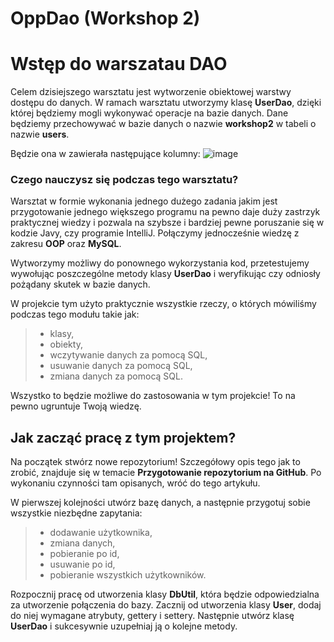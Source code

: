 # OppDao (Workshop 2)

# Wstęp do warszatau DAO
Celem dzisiejszego warsztatu jest wytworzenie obiektowej warstwy dostępu do danych. W ramach warsztatu utworzymy klasę **UserDao**, dzięki której będziemy mogli wykonywać operacje na bazie danych. Dane będziemy przechowywać w bazie danych o nazwie **workshop2** w tabeli o nazwie **users**.

Będzie ona w zawierała następujące kolumny:
![image](https://github.com/tomkwa26/Workshop-2/assets/130790056/73a4a137-d7ec-42e1-a44e-8269e355821f)

### Czego nauczysz się podczas tego warsztatu?
Warsztat w formie wykonania jednego dużego zadania jakim jest przygotowanie jednego większego programu na pewno daje duży zastrzyk praktycznej wiedzy i pozwala na szybsze i bardziej pewne poruszanie się w kodzie Javy, czy programie IntelliJ. Połączymy jednocześnie wiedzę z zakresu **OOP** oraz **MySQL**.

Wytworzymy możliwy do ponownego wykorzystania kod, przetestujemy wywołując poszczególne metody klasy **UserDao** i weryfikując czy odniosły pożądany skutek w bazie danych.

W projekcie tym użyto praktycznie wszystkie rzeczy, o których mówiliśmy podczas tego modułu takie jak:

> - klasy,
> - obiekty,
> - wczytywanie danych za pomocą SQL,
> - usuwanie danych za pomocą SQL,
> - zmiana danych za pomocą SQL.

Wszystko to będzie możliwe do zastosowania w tym projekcie! To na pewno ugruntuje Twoją wiedzę.

## Jak zacząć pracę z tym projektem?
Na początek stwórz nowe repozytorium! Szczegółowy opis tego jak to zrobić, znajduje się w temacie **Przygotowanie repozytorium na GitHub**. Po wykonaniu czynności tam opisanych, wróć do tego artykułu.

W pierwszej kolejności utwórz bazę danych, a następnie przygotuj sobie wszystkie niezbędne zapytania:

> - dodawanie użytkownika,
> - zmiana danych,
> - pobieranie po id,
> - usuwanie po id,
> - pobieranie wszystkich użytkowników.

Rozpocznij pracę od utworzenia klasy **DbUtil**, która będzie odpowiedzialna za utworzenie połączenia do bazy. Zacznij od utworzenia klasy **User**, dodaj do niej wymagane atrybuty, gettery i settery. Następnie utwórz klasę **UserDao** i sukcesywnie uzupełniaj ją o kolejne metody.
